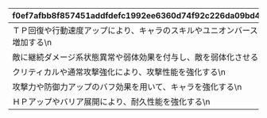 |f0ef7afbb8f857451addfdefc1992ee6360d74f92c226da09bd4e6f3fff48f31|576af45d16763cbd755a7c5b1e5d000ddbc162299a270ebb71b670c13cdb728e|23d0c7ed6c83b7e446607328c3ae9f75ba1991b2f7090bd4523d6933ef2b2ef5|2496ce9ded937bea402d34412bfbab5d55edb8ab413e7facac06d81713b85b2e|
| --- | --- | --- | --- |
|ＴＰ回復や行動速度アップにより、キャラのスキルやユニオンバーストの発動数が増加する\n|【加速】|加速|1|
|敵に継続ダメージ系状態異常や弱体効果を付与し、敵を弱体化させる\n|【弱体】|弱体|2|
|クリティカルや通常攻撃強化により、攻撃性能を強化する\n|【会心】|会心|3|
|攻撃力や防御力アップのバフ効果を用いて、キャラを強化する\n|【強化】|強化|4|
|ＨＰアップやバリア展開により、耐久性能を強化する\n|【守備】|守備|5|